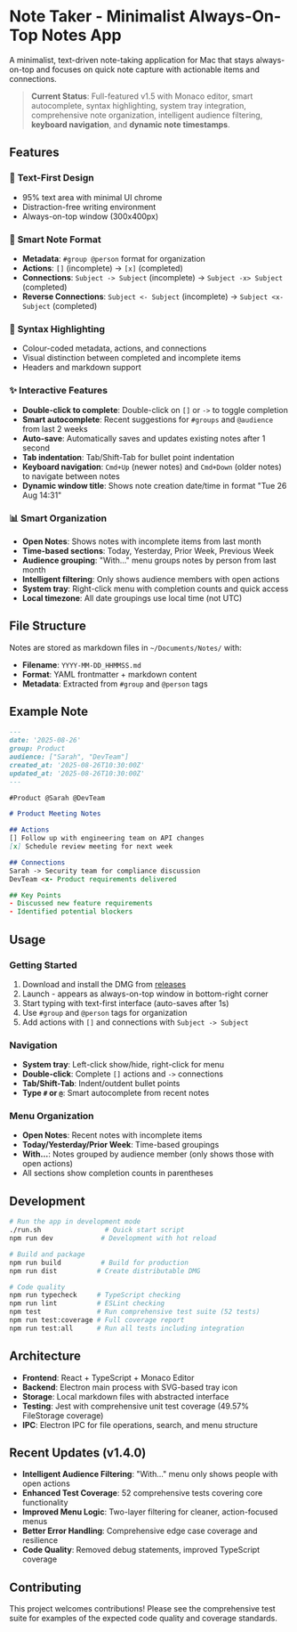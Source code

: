 # Note Taker - Minimalist Always-On-Top Notes App

A minimalist, text-driven note-taking application for Mac that stays always-on-top and focuses on quick note capture with actionable items and connections.

> **Current Status**: Full-featured v1.5 with Monaco editor, smart autocomplete, syntax highlighting, system tray integration, comprehensive note organization, intelligent audience filtering, **keyboard navigation**, and **dynamic note timestamps**.

## Features

### 🎯 **Text-First Design**
- 95% text area with minimal UI chrome
- Distraction-free writing environment
- Always-on-top window (300x400px)

### 📝 **Smart Note Format**
- **Metadata**: `#group @person` format for organization
- **Actions**: `[]` (incomplete) → `[x]` (completed)  
- **Connections**: `Subject -> Subject` (incomplete) → `Subject -x> Subject` (completed)
- **Reverse Connections**: `Subject <- Subject` (incomplete) → `Subject <x- Subject` (completed)

### 🎨 **Syntax Highlighting**
- Colour-coded metadata, actions, and connections
- Visual distinction between completed and incomplete items
- Headers and markdown support

### ✨ **Interactive Features**
- **Double-click to complete**: Double-click on `[]` or `->` to toggle completion
- **Smart autocomplete**: Recent suggestions for `#groups` and `@audience` from last 2 weeks
- **Auto-save**: Automatically saves and updates existing notes after 1 second
- **Tab indentation**: Tab/Shift-Tab for bullet point indentation
- **Keyboard navigation**: `Cmd+Up` (newer notes) and `Cmd+Down` (older notes) to navigate between notes
- **Dynamic window title**: Shows note creation date/time in format "Tue 26 Aug 14:31"

### 📊 **Smart Organization**
- **Open Notes**: Shows notes with incomplete items from last month
- **Time-based sections**: Today, Yesterday, Prior Week, Previous Week
- **Audience grouping**: "With..." menu groups notes by person from last month
- **Intelligent filtering**: Only shows audience members with open actions
- **System tray**: Right-click menu with completion counts and quick access
- **Local timezone**: All date groupings use local time (not UTC)

## File Structure

Notes are stored as markdown files in `~/Documents/Notes/` with:
- **Filename**: `YYYY-MM-DD_HHMMSS.md`
- **Format**: YAML frontmatter + markdown content
- **Metadata**: Extracted from `#group` and `@person` tags

## Example Note

```markdown
---
date: '2025-08-26'
group: Product
audience: ["Sarah", "DevTeam"]
created_at: '2025-08-26T10:30:00Z'
updated_at: '2025-08-26T10:30:00Z'
---

#Product @Sarah @DevTeam

# Product Meeting Notes

## Actions
[] Follow up with engineering team on API changes
[x] Schedule review meeting for next week

## Connections
Sarah -> Security team for compliance discussion  
DevTeam <x- Product requirements delivered

## Key Points
- Discussed new feature requirements
- Identified potential blockers
```

## Usage

### Getting Started
1. Download and install the DMG from [releases](https://github.com/jonducrou/note-taker/releases)
2. Launch - appears as always-on-top window in bottom-right corner  
3. Start typing with text-first interface (auto-saves after 1s)
4. Use `#group` and `@person` tags for organization
5. Add actions with `[]` and connections with `Subject -> Subject`

### Navigation
- **System tray**: Left-click show/hide, right-click for menu
- **Double-click**: Complete `[]` actions and `->` connections
- **Tab/Shift-Tab**: Indent/outdent bullet points
- **Type `#` or `@`**: Smart autocomplete from recent notes

### Menu Organization
- **Open Notes**: Recent notes with incomplete items
- **Today/Yesterday/Prior Week**: Time-based groupings  
- **With...**: Notes grouped by audience member (only shows those with open actions)
- All sections show completion counts in parentheses

## Development

```bash
# Run the app in development mode
./run.sh                # Quick start script
npm run dev            # Development with hot reload

# Build and package
npm run build          # Build for production
npm run dist          # Create distributable DMG

# Code quality
npm run typecheck     # TypeScript checking
npm run lint          # ESLint checking
npm test              # Run comprehensive test suite (52 tests)
npm run test:coverage # Full coverage report
npm run test:all      # Run all tests including integration
```

## Architecture

- **Frontend**: React + TypeScript + Monaco Editor
- **Backend**: Electron main process with SVG-based tray icon
- **Storage**: Local markdown files with abstracted interface
- **Testing**: Jest with comprehensive unit test coverage (49.57% FileStorage coverage)
- **IPC**: Electron IPC for file operations, search, and menu structure

## Recent Updates (v1.4.0)

- **Intelligent Audience Filtering**: "With..." menu only shows people with open actions
- **Enhanced Test Coverage**: 52 comprehensive tests covering core functionality
- **Improved Menu Logic**: Two-layer filtering for cleaner, action-focused menus
- **Better Error Handling**: Comprehensive edge case coverage and resilience
- **Code Quality**: Removed debug statements, improved TypeScript coverage

## Contributing

This project welcomes contributions! Please see the comprehensive test suite for examples of the expected code quality and coverage standards.